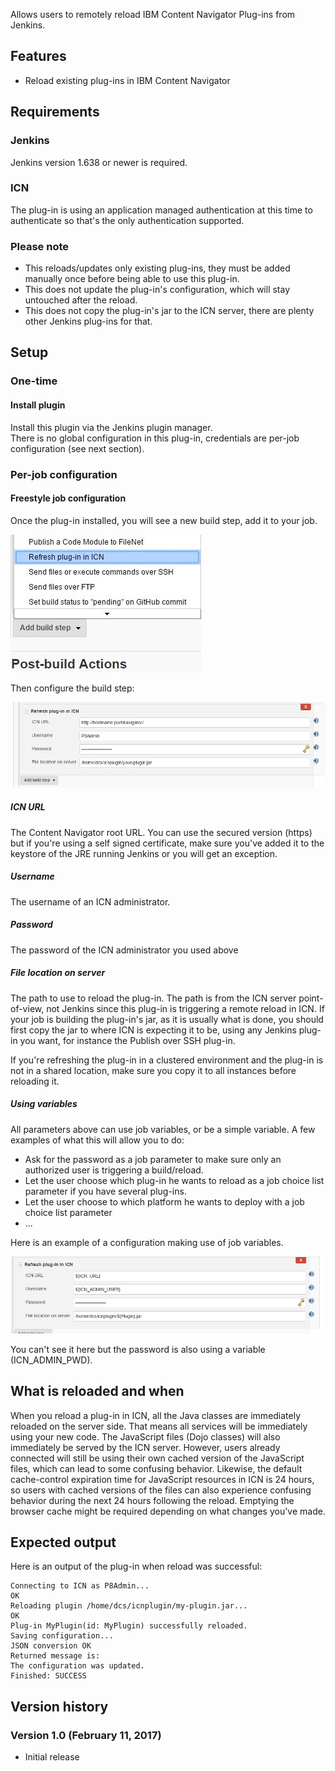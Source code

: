Allows users to remotely reload IBM Content Navigator Plug-ins from
Jenkins.

## Features

-   Reload existing plug-ins in IBM Content Navigator

## Requirements

### Jenkins

Jenkins version 1.638 or newer is required.

### ICN

The plug-in is using an application managed authentication at this time
to authenticate so that's the only authentication supported.

### Please note

-   This reloads/updates only existing plug-ins, they must be added
    manually once before being able to use this plug-in.
-   This does not update the plug-in's configuration, which will stay
    untouched after the reload.
-   This does not copy the plug-in's jar to the ICN server, there are
    plenty other Jenkins plug-ins for that.

## Setup

### One-time

#### Install plugin

Install this plugin via the Jenkins plugin manager.  
There is no global configuration in this plug-in, credentials are
per-job configuration (see next section).

### Per-job configuration

#### Freestyle job configuration

Once the plug-in installed, you will see a new build step, add it to
your job.

![](docs/images/icn-plugin-loader-buildstep.jpg)

Then configure the build step:

![](docs/images/icn-plugin-loader-buildstep-config.jpg)

##### ICN URL

The Content Navigator root URL. You can use the secured version (https)
but if you're using a self signed certificate, make sure you've added it
to the keystore of the JRE running Jenkins or you will get an exception.

##### Username

The username of an ICN administrator.

##### Password

The password of the ICN administrator you used above

##### File location on server

The path to use to reload the plug-in. The path is from the ICN server
point-of-view, not Jenkins since this plug-in is triggering a remote
reload in ICN. If your job is building the plug-in's jar, as it is
usually what is done, you should first copy the jar to where ICN is
expecting it to be, using any Jenkins plug-in you want, for instance the
Publish over SSH plug-in.

If you're refreshing the plug-in in a clustered environment and the
plug-in is not in a shared location, make sure you copy it to all
instances before reloading it.

##### Using variables

All parameters above can use job variables, or be a simple variable. A
few examples of what this will allow you to do:

-   Ask for the password as a job parameter to make sure only an
    authorized user is triggering a build/reload.
-   Let the user choose which plug-in he wants to reload as a job choice
    list parameter if you have several plug-ins.
-   Let the user choose to which platform he wants to deploy with a job
    choice list parameter
-   ...

Here is an example of a configuration making use of job variables.

![](docs/images/icn-plugin-loader-buildstep-variables.jpg)

You can't see it here but the password is also using a variable
(ICN\_ADMIN\_PWD).

## What is reloaded and when

When you reload a plug-in in ICN, all the Java classes are immediately
reloaded on the server side. That means all services will be immediately
using your new code. The JavaScript files (Dojo classes) will also
immediately be served by the ICN server. However, users already
connected will still be using their own cached version of the JavaScript
files, which can lead to some confusing behavior. Likewise, the default
cache-control expiration time for JavaScript resources in ICN is 24
hours, so users with cached versions of the files can also experience
confusing behavior during the next 24 hours following the reload.
Emptying the browser cache might be required depending on what changes
you've made.

## Expected output

Here is an output of the plug-in when reload was successful:

    Connecting to ICN as P8Admin...
    OK
    Reloading plugin /home/dcs/icnplugin/my-plugin.jar...
    OK
    Plug-in MyPlugin(id: MyPlugin) successfully reloaded.
    Saving configuration...
    JSON conversion OK
    Returned message is:
    The configuration was updated.
    Finished: SUCCESS

## Version history

### Version 1.0 (February 11, 2017)

-   Initial release
